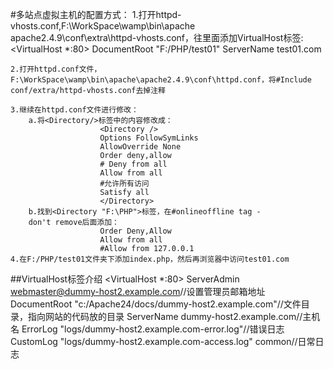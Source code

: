 

#多站点虚拟主机的配置方式：
	1.打开httpd-vhosts.conf,F:\WorkSpace\wamp\bin\apache\
	apache2.4.9\conf\extra\httpd-vhosts.conf，往里面添加VirtualHost标签:
		<VirtualHost *:80>
		    DocumentRoot "F:/PHP/test01"
		    ServerName test01.com
		</VirtualHost>
	
	2.打开httpd.conf文件，F:\WorkSpace\wamp\bin\apache\apache2.4.9\conf\httpd.conf，将#Include conf/extra/httpd-vhosts.conf去掉注释

	3.继续在httpd.conf文件进行修改：
		a.将<Directory/>标签中的内容修改成：
						<Directory />
					    Options FollowSymLinks
					    AllowOverride None
					    Order deny,allow
						# Deny from all
					    Allow from all
						#允许所有访问
					    Satisfy all
						</Directory>
		b.找到<Directory "F:\PHP">标签，在#onlineoffline tag - 
		don't remove后面添加：
					    Order Deny,Allow
					    Allow from all
					    #Allow from 127.0.0.1
	4.在F:/PHP/test01文件夹下添加index.php，然后再浏览器中访问test01.com
##VirtualHost标签介绍
	<VirtualHost *:80>
	    ServerAdmin webmaster@dummy-host2.example.com//设置管理员邮箱地址
	    DocumentRoot "c:/Apache24/docs/dummy-host2.example.com"//文件目录，指向网站的代码放的目录
	    ServerName dummy-host2.example.com//主机名
	    ErrorLog "logs/dummy-host2.example.com-error.log"//错误日志
	    CustomLog "logs/dummy-host2.example.com-access.log" common//日常日志
	</VirtualHost>